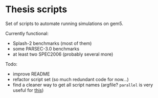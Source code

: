 # Thesis scripts

Set of scripts to automate running simulations on gem5.

Currently functional:

- Splash-2 benchmarks (most of them)
- some PARSEC-3.0 benchmarks
- at least two SPEC2006 (probably several more)

Todo:

- improve README
- refactor script set (so much redundant code for now...)
- find a cleaner way to get all script names (argfile? ``parallel`` is very
useful for [this](https://www.gnu.org/software/parallel/parallel_tutorial.html#Linking-arguments-from-input-sources))
